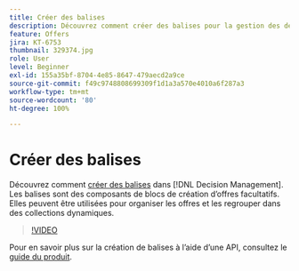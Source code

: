 ```yaml
---
title: Créer des balises
description: Découvrez comment créer des balises pour la gestion des décisions. Les balises sont des composants de blocs de création d’offres facultatifs.
feature: Offers
jira: KT-6753
thumbnail: 329374.jpg
role: User
level: Beginner
exl-id: 155a35bf-8704-4e85-8647-479aecd2a9ce
source-git-commit: f49c9748808699309f1d1a3a570e4010a6f287a3
workflow-type: tm+mt
source-wordcount: '80'
ht-degree: 100%

---
```


# Créer des balises

Découvrez comment [créer des balises](https://experienceleague.adobe.com/docs/journey-optimizer/using/offer-decisioniong/create-components/creating-tags.html?lang=fr) dans [!DNL Decision Management]. Les balises sont des composants de blocs de création d’offres facultatifs. Elles peuvent être utilisées pour organiser les offres et les regrouper dans des collections dynamiques.

>[!VIDEO](https://video.tv.adobe.com/v/329374?quality=12&learn=on)

Pour en savoir plus sur la création de balises à lʼaide dʼune API, consultez le [guide du produit](https://experienceleague.adobe.com/docs/journey-optimizer/using/offer-decisioniong/api-reference/offers-api/tags/create.html?lang=fr).
